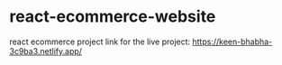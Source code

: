 # react-ecommerce-website
react ecommerce project
link for the live project: https://keen-bhabha-3c9ba3.netlify.app/
